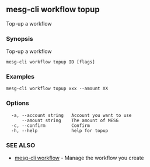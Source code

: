 ## mesg-cli workflow topup

Top-up a workflow

### Synopsis

Top-up a workflow

```
mesg-cli workflow topup ID [flags]
```

### Examples

```
mesg-cli workflow topup xxx --amount XX
```

### Options

```
  -a, --account string   Account you want to use
      --amount string    The amount of MESG
  -c, --confirm          Confirm
  -h, --help             help for topup
```

### SEE ALSO

* [mesg-cli workflow](mesg-cli_workflow.md)	 - Manage the workflow you create

